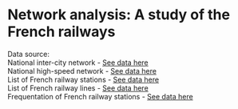 # Network analysis: A study of the French railways

Data source:  
National inter-city network - [See data here](https://transport.data.gouv.fr/datasets/horaires-des-lignes-intercites-sncf)  
National high-speed network - [See data here](https://transport.data.gouv.fr/datasets/horaires-des-tgv)  
List of French railway stations - [See data here](https://data.sncf.com/explore/dataset/liste-des-gares)  
List of French railway lines - [See data here](https://ressources.data.sncf.com/explore/dataset/lignes-par-type)  
Frequentation of French railway stations - [See data here](https://ressources.data.sncf.com/explore/dataset/frequentation-gares)  
